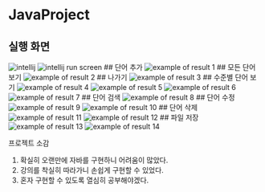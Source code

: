 # JavaProject
## 실행 화면
<img alt="intellij" src="https://user-images.githubusercontent.com/104767472/188901613-01d0febc-a706-470f-b06a-cc8aacdc3e9e.png">
<img alt="intellij run screen" src="https://user-images.githubusercontent.com/104767472/188901633-c2596a43-6162-4a39-9472-b3d67081fb55.png">
## 단어 추가
<img alt="example of result 1" src="https://user-images.githubusercontent.com/104767472/188902781-80f4cfe9-79b5-4ffc-af5f-48849de4a6aa.png">
## 모든 단어 보기
<img alt="example of result 2" src="https://user-images.githubusercontent.com/104767472/188902803-17e2e1b8-89b7-4a85-978f-ffb462ddf11d.png">
## 나가기
<img alt="example of result 3" src="https://user-images.githubusercontent.com/104767472/188902816-f8e3795d-96c1-4588-a0d9-e8e854188e4b.png">
## 수준별 단어 보기
<img alt="example of result 4" src="screenshot/KakaoTalk_20220918_042207569.png">
<img alt="example of result 5" src="screenshot/2.png">
<img alt="example of result 6" src="screenshot/3.png">
<img alt="example of result 7" src="screenshot/4.png">
## 단어 검색
<img alt="example of result 8" src="screenshot/5.png">
## 단어 수정
<img alt="example of result 9" src="screenshot/6.png">
<img alt="example of result 10" src="screenshot/7.png">
## 단어 삭제
<img alt="example of result 11" src="screenshot/8.png">
<img alt="example of result 12" src="screenshot/9.png">
## 파일 저장
<img alt="example of result 13" src="screenshot/10.png">
<img alt="example of result 14" src="screenshot/7.png">

프로젝트 소감
1. 확실히 오랜만에 자바를 구현하니 어려움이 많았다.
2. 강의를 착실히 따라가니 손쉽게 구현할 수 있었다.
3. 혼자 구현할 수 있도록 열심히 공부해야겠다.
